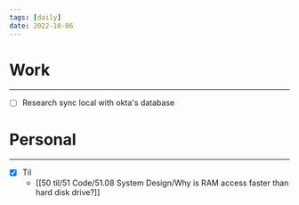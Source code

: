 ```yaml
---
tags: [daily]
date: 2022-10-06
---
```


# Work
---
- [ ] Research sync local with okta's database


# Personal
---
- [x] Til
	-  [[50 til/51 Code/51.08 System Design/Why is RAM access faster than hard disk drive?]]
